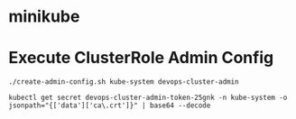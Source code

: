 # minikube

# Execute ClusterRole Admin Config
```
./create-admin-config.sh kube-system devops-cluster-admin
```
```
kubectl get secret devops-cluster-admin-token-25gnk -n kube-system -o jsonpath="{['data']['ca\.crt']}" | base64 --decode
```
